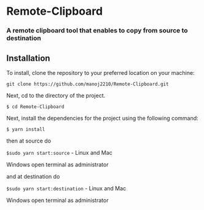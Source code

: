 # Remote-Clipboard
### A remote clipboard tool that enables to copy from source to destination

## Installation

To install, clone the repository to your preferred location on your machine:

`git clone https://github.com/manoj2210/Remote-Clipboard.git`

Next, cd to the directory of the project.

`$ cd Remote-Clipboard`

Next, install the dependencies for the project using the following command:

`$ yarn install`

 then at source do
 
`$sudo yarn start:source` - Linux and Mac

Windows open terminal as administrator

  and at destination do
  
`$sudo yarn start:destination` - Linux and Mac

Windows open terminal as administrator
  

